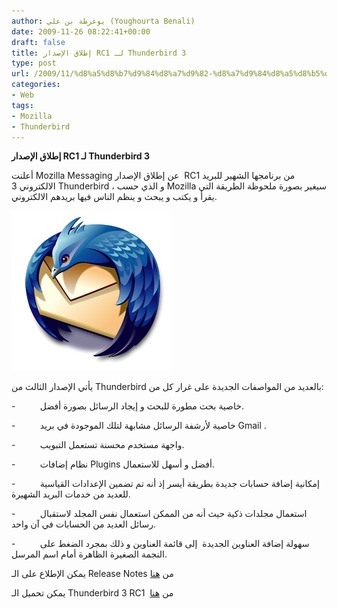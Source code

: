 ```yaml
---
author: يوغرطة بن علي (Youghourta Benali)
date: 2009-11-26 08:22:41+00:00
draft: false
title: إطلاق الإصدار RC1 لـ Thunderbird 3
type: post
url: /2009/11/%d8%a5%d8%b7%d9%84%d8%a7%d9%82-%d8%a7%d9%84%d8%a5%d8%b5%d8%af%d8%a7%d8%b1-rc1-%d9%84%d9%80-thunderbird-3/
categories:
- Web
tags:
- Mozilla
- Thunderbird
---
```


**إطلاق الإصدار RC1 لـ Thunderbird 3**



أعلنت Mozilla Messaging عن إطلاق الإصدار  RC1 من برنامجها الشهير للبريد الالكتروني 3 Thunderbird ، و الذي حسب Mozilla سيغير بصورة ملحوظة الطريقة التي يقرأ و يكتب و يبحث و ينظم الناس فيها بريدهم الالكتروني.

![](thunderbird-logo-64x64.png)


يأتي الإصدار الثالث من Thunderbird بالعديد من المواصفات الجديدة على غرار كل من:

-          خاصية بحث مطورة للبحث و إيجاد الرسائل بصورة أفضل.

-          خاصية لأرشفة الرسائل مشابهة لتلك الموجودة في بريد Gmail .

-          واجهة مستخدم محسنة تستعمل التبويب.

-          نظام إضافات Plugins أفضل و أسهل للاستعمال.

-          إمكانية إضافة حسابات جديدة بطريقة أيسر إذ أنه تم تضمين الإعدادات القياسية للعديد من خدمات البريد الشهيرة.

-          استعمال مجلدات ذكية حيث أنه من الممكن استعمال نفس المجلد لاستقبال رسائل العديد من الحسابات في آن واحد.

-          سهولة إضافة العناوين الجديدة  إلى قائمة العناوين و ذلك بمجرد الضغط على النجمة الصغيرة الظاهرة أمام اسم المرسل.

يمكن الإطلاع على الـ Release Notes من [هنا](http://www.mozillamessaging.com/en-US/thunderbird/3.0rc1/releasenotes/)

يمكن تحميل الـ Thunderbird 3 RC1  من [هنا](http://www.mozillamessaging.com/en-US/thunderbird/early_releases/downloads/)
